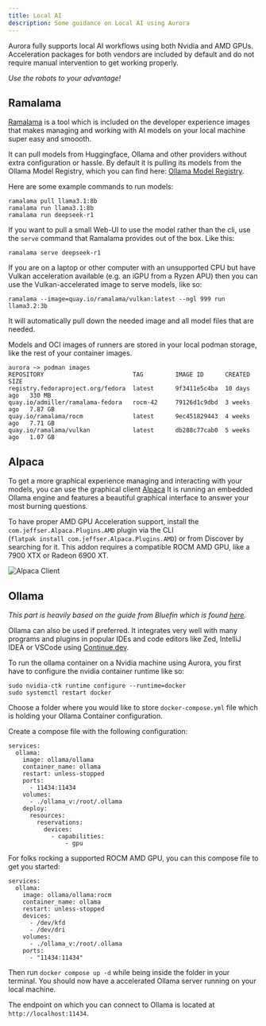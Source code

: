 ```yaml
---
title: Local AI
description: Some guidance on Local AI using Aurora
---
```


Aurora fully supports local AI workflows using both Nvidia and AMD GPUs. Acceleration packages for both vendors are included by default and do not require manual intervention to get working properly.

_Use the robots to your advantage!_

## Ramalama

[Ramalama](https://github.com/containers/ramalama) is a tool which is included on the developer experience images that makes managing and working with AI models on your local machine super easy and smoooth.

It can pull models from Huggingface, Ollama and other providers without extra configuration or hassle. By default it is pulling its models from the Ollama Model Registry, which you can find here: [Ollama Model Registry](https://ollama.com/search).

Here are some example commands to run models:

```
ramalama pull llama3.1:8b
ramalama run llama3.1:8b
ramalama run deepseek-r1
```

If you want to pull a small Web-UI to use the model rather than the cli, use the `serve` command that Ramalama provides out of the box. Like this:

```
ramalama serve deepseek-r1
```

If you are on a laptop or other computer with an unsupported CPU but have Vulkan acceleration available (e.g. an iGPU from a Ryzen APU) then you can use the Vulkan-accelerated image to serve models, like so:

```
ramalama --image=quay.io/ramalama/vulkan:latest --ngl 999 run llama3.2:3b
```

It will automatically pull down the needed image and all model files that are needed.

Models and OCI images of runners are stored in your local podman storage, like the rest of your container images.

```
aurora ~> podman images
REPOSITORY                         TAG         IMAGE ID      CREATED       SIZE
registry.fedoraproject.org/fedora  latest      9f3411e5c4ba  10 days ago   330 MB
quay.io/admiller/ramalama-fedora   rocm-42     79126d1c9dbd  3 weeks ago   7.87 GB
quay.io/ramalama/rocm              latest      9ec451829443  4 weeks ago   7.71 GB
quay.io/ramalama/vulkan            latest      db288c77cab0  5 weeks ago   1.07 GB
```

## Alpaca

To get a more graphical experience managing and interacting with your models, you can use the graphical client [Alpaca](https://flathub.org/apps/com.jeffser.Alpaca) It is running an embedded Ollama engine and features a beautiful graphical interface to answer your most burning questions.

To have proper AMD GPU Acceleration support, install the `com.jeffser.Alpaca.Plugins.AMD` plugin via the CLI <br/>
(`flatpak install com.jeffser.Alpaca.Plugins.AMD`) or from Discover by searching for it. This addon requires a compatible ROCM AMD GPU, like a 7900 XTX or Radeon 6900 XT.

![Alpaca Client](/img/local-ai/alpaca.png)

## Ollama

_This part is heavily based on the guide from Bluefin which is found [here](https://docs.projectbluefin.io/ai)._

Ollama can also be used if preferred. It integrates very well with many programs and plugins in popular IDEs and code editors like Zed, IntelliJ IDEA or VSCode using [Continue.dev](https://www.continue.dev/).

To run the ollama container on a Nvidia machine using Aurora, you first have to configure the nvidia container runtime like so:

```
sudo nvidia-ctk runtime configure --runtime=docker
sudo systemctl restart docker
```

Choose a folder where you would like to store `docker-compose.yml` file which is holding your Ollama Container configuration.

Create a compose file with the following configuration:

```
services:
  ollama:
    image: ollama/ollama
    container_name: ollama
    restart: unless-stopped
    ports:
      - 11434:11434
    volumes:
      - ./ollama_v:/root/.ollama
    deploy:
      resources:
        reservations:
          devices:
            - capabilities:
                - gpu
```

For folks rocking a supported ROCM AMD GPU, you can this compose file to get you started:

```
services:
  ollama:
    image: ollama/ollama:rocm
    container_name: ollama
    restart: unless-stopped
    devices:
      - /dev/kfd
      - /dev/dri
    volumes:
      - ./ollama_v:/root/.ollama
    ports:
      - "11434:11434"
```

Then run `docker compose up -d` while being inside the folder in your terminal. You should now have a accelerated Ollama server running on your local machine.

The endpoint on which you can connect to Ollama is located at `http://localhost:11434`.
